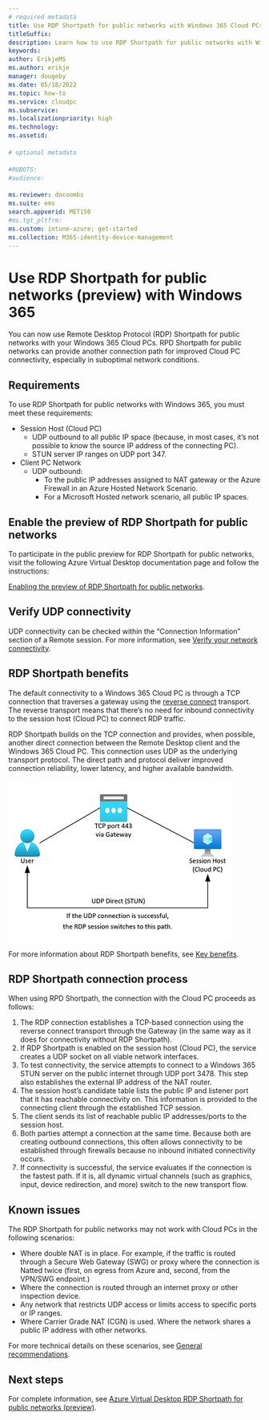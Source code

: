 ```yaml
---
# required metadata
title: Use RDP Shortpath for public networks with Windows 365 Cloud PCs.
titleSuffix:
description: Learn how to use RDP Shortpath for public networks with Windows 365 Cloud PCs.
keywords:
author: ErikjeMS  
ms.author: erikje
manager: dougeby
ms.date: 05/18/2022
ms.topic: how-to
ms.service: cloudpc
ms.subservice:
ms.localizationpriority: high
ms.technology:
ms.assetid: 

# optional metadata

#ROBOTS:
#audience:

ms.reviewer: docoombs
ms.suite: ems
search.appverid: MET150
#ms.tgt_pltfrm:
ms.custom: intune-azure; get-started
ms.collection: M365-identity-device-management
---
```


# Use RDP Shortpath for public networks (preview) with Windows 365  

You can now use Remote Desktop Protocol (RDP) Shortpath for public networks with your Windows 365 Cloud PCs. RPD Shortpath for public networks can provide another connection path for improved Cloud PC connectivity, especially in suboptimal network conditions.

## Requirements

To use RDP Shortpath for public networks with Windows 365, you must meet these requirements:

- Session Host (Cloud PC)
  - UDP outbound to all public IP space (because, in most cases, it’s not possible to know the source IP address of the connecting PC).
  - STUN server IP ranges on UDP port 347.
- Client PC Network  
  - UDP outbound:  
    - To the public IP addresses assigned to NAT gateway or the Azure Firewall in an Azure Hosted Network Scenario.
    - For a Microsoft Hosted network scenario, all public IP spaces.

## Enable the preview of RDP Shortpath for public networks

To participate in the public preview for RDP Shortpath for public networks, visit the following Azure Virtual Desktop documentation page and follow the instructions:

[Enabling the preview of RDP Shortpath for public networks](/azure/virtual-desktop/shortpath-public#enabling-the-preview-of-rdp-shortpath-for-public-networks).

## Verify UDP connectivity

UDP connectivity can be checked within the “Connection Information” section of a Remote session. For more information, see [Verify your network connectivity]( /azure/virtual-desktop/shortpath-public#verify-your-network-connectivity).

## RDP Shortpath benefits

The default connectivity to a Windows 365 Cloud PC is through a TCP connection that traverses a gateway using the [reverse connect](/azure/virtual-desktop/network-connectivity) transport. The reverse transport means that there’s no need for inbound connectivity to the session host (Cloud PC) to connect RDP traffic.

RDP Shortpath builds on the TCP connection and provides, when possible, another direct connection between the Remote Desktop client and the Windows 365 Cloud PC. This connection uses UDP as the underlying  transport protocol. The direct path and protocol deliver improved connection reliability, lower latency, and higher available bandwidth.

![Diagram of RDP Shortpath process](./media/rdp-shortpath-public-networks/rdp-shortpath-diagram.png)

For more information about RDP Shortpath benefits, see [Key benefits](/azure/virtual-desktop/shortpath-public#key-benefits).

## RDP Shortpath connection process

When using RPD Shortpath, the connection with the Cloud PC proceeds as follows:

1. The RDP connection establishes a TCP-based connection using the reverse connect transport through the Gateway (in the same way as it does for connectivity without RDP Shortpath).
2. If RDP Shortpath is enabled on the session host (Cloud PC), the service creates a UDP socket on all viable network interfaces.
3. To test connectivity, the service attempts to connect to a Windows 365 STUN server on the public internet through UDP port 3478. This step also establishes the external IP address of the NAT router.
4. The session host’s candidate table lists the public IP and listener port that it has reachable connectivity on. This information is provided to the connecting client through the established TCP session.
5. The client sends its list of reachable public IP addresses/ports to the session host.
6. Both parties attempt a connection at the same time. Because both are creating outbound connections, this often allows connectivity to be established through firewalls because no inbound initiated connectivity occurs.
7. If connectivity is successful, the service evaluates if the connection is the fastest path. If it is, all dynamic virtual channels (such as graphics, input, device redirection, and more) switch to the new transport flow.

## Known issues

The RDP Shortpath for public networks may not work with Cloud PCs in the following scenarios:

- Where double NAT is in place. For example, if the traffic is routed through a Secure Web Gateway (SWG) or proxy where the connection is Natted twice (first, on egress from Azure and, second, from the VPN/SWG endpoint.)
- Where the connection is routed through an internet proxy or other inspection device.
- Any network that restricts UDP access or limits access to specific ports or IP ranges.
- Where Carrier Grade NAT (CGN) is used. Where the network shares a public IP address with other networks.

For more technical details on these scenarios, see [General recommendations](/azure/virtual-desktop/shortpath-public#general-recommendations).

## Next steps

For complete information, see [Azure Virtual Desktop RDP Shortpath for public networks (preview)](/azure/virtual-desktop/shortpath-public).
